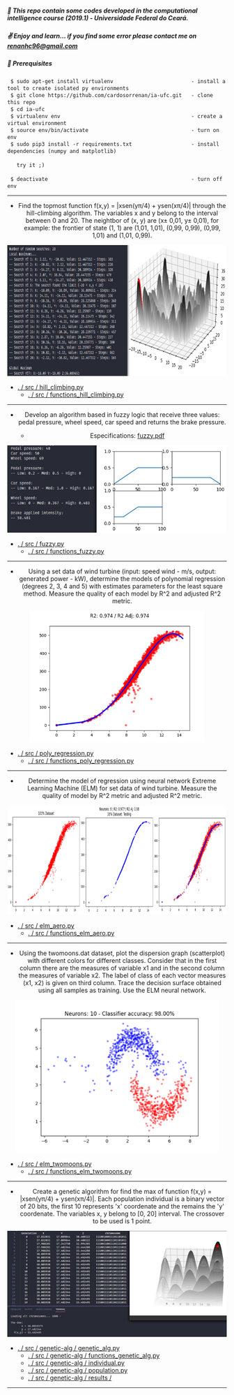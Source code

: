   ##### :pencil: This repo contain some codes developed in the computational intelligence course (2019.1) - Universidade Federal do Ceará.
  ##### :v: Enjoy and learn... if you find some error please contact me on renanhc96@gmail.com
  ##### :dart: Prerequisites
  ```
   $ sudo apt-get install virtualenv                         - install a tool to create isolated py environments
   $ git clone https://github.com/cardosorrenan/ia-ufc.git   - clone this repo
   $ cd ia-ufc                                               
   $ virtualenv env                                          - create a virtual environment
   $ source env/bin/activate                                 - turn on env
   $ sudo pip3 install -r requirements.txt                   - install dependencies (numpy and matplotlib)
  
     try it ;)
     
   $ deactivate                                              - turn off env
  ``` 
---
  
 * <center> Find the topmost function f(x,y) = |xsen(yπ/4) + ysen(xπ/4)| through the hill-climbing algorithm. The variables x and y belong to the interval between 0 and 20. The neightbor of (x, y) are (x± 0,01, y± 0,01), for example: the frontier of state (1, 1) are (1,01, 1,01), (0,99, 0,99), (0,99, 1,01) and (1,01, 0,99).</center>
 
  <p align="center">
    <img src="https://github.com/cardosorrenan/ia-ufc/blob/master/assets/hill_climbing.png" height="300">
  </p>
  
  * [ . / src / hill_climbing.py ](https://github.com/cardosorrenan/ia-ufc/blob/master/src/hill_climbing.py)
    * [ . / src / functions_hill_climbing.py ](https://github.com/cardosorrenan/ia-ufc/blob/master/src/functions_hill_climbing.py)
  
---
  
  * <center> Develop an algorithm based in fuzzy logic that receive three values: pedal pressure, wheel speed, car speed and returns the brake pressure. 
 
    * Especifications: [fuzzy.pdf](https://github.com/cardosorrenan/ia-ufc/blob/master/assets/fuzzy.pdf)
 
  <p align="center">
    <img src="https://github.com/cardosorrenan/ia-ufc/blob/master/assets/fuzzy.png" height="200">
  </p>
  
  * [ . / src / fuzzy.py ](https://github.com/cardosorrenan/ia-ufc/blob/master/src/fuzzy.py)
    * [ . / src / functions_fuzzy.py ](https://github.com/cardosorrenan/ia-ufc/blob/master/src/functions_fuzzy.py) 
  
---
  
  * <center> Using a set data of wind turbine (input: speed wind - m/s, output: generated power - kW), determine the models of polynomial regression (degrees 2, 3, 4 and 5) with estimates parameters for the least square method. Measure the quality of each model by R^2 and adjusted R^2 metric.</center>
  
  <p align="center">
    <img src="https://github.com/cardosorrenan/ia-ufc/blob/master/assets/poly_regression.png" width="400">
  </p>
  
  * [ . / src / poly_regression.py ](https://github.com/cardosorrenan/ia-ufc/blob/master/src/poly_regression.py)
    * [ . / src / functions_poly_regression.py ](https://github.com/cardosorrenan/ia-ufc/blob/master/src/functions_poly_regression.py)
  
---

  * <center> Determine the model of regression using neural network Extreme Learning Machine (ELM) for set data of wind turbine. Measure the quality of model by R^2 metric and adjusted R^2 metric.</center>

  <p align="center">
    <img src="https://github.com/cardosorrenan/ia-ufc/blob/master/assets/elm_aero.png" height="250">
  </p>

  * [ . / src / elm_aero.py ](https://github.com/cardosorrenan/ia-ufc/blob/master/src/elm_aero.py)
    * [ . / src / functions_elm_aero.py ](https://github.com/cardosorrenan/ia-ufc/blob/master/src/functions_elm_aero.py)
  
---

  * <center> Using the twomoons.dat dataset, plot the dispersion graph (scatterplot) with different colors for different classes. Consider that in the first column there are the measures of variable x1 and in the second column the measures of variable x2. The label of class of each vector measures (x1, x2) is given on third column. Trace the decision surface obtained using all samples as training. Use the ELM neural network.</center>
   
  <p align="center">
    <img src="https://github.com/cardosorrenan/ia-ufc/blob/master/assets/elm_twomoons.png" height="350">
  </p>
  
  * [ . / src / elm_twomoons.py ](https://github.com/cardosorrenan/ia-ufc/blob/master/src/elm_twomoons.py)
    * [ . / src / functions_elm_twomoons.py ](https://github.com/cardosorrenan/ia-ufc/blob/master/src/functions_elm_twomoons.py)

---

  * <center> Create a genetic algorithm for find the max of function f(x,y) = |xsen(yπ/4) + ysen(xπ/4)|. Each population individual is a binary vector of 20 bits, the first 10 represents 'x' coordenate and the remains the 'y' coordenate. The variables x, y belong to [0, 20] interval. The crossover to be used is 1 point.</center> 
  
  <p align="center">
    <img src="https://github.com/cardosorrenan/ia-ufc/blob/master/assets/genetic_alg.png" width="750">
  </p>
  
 * [ . / src / genetic-alg / genetic_alg.py ](https://github.com/cardosorrenan/ia-ufc/blob/master/src/genetic-alg/genetic_alg.py)
   * [ . / src / genetic-alg  / functions_genetic_alg.py ](https://github.com/cardosorrenan/ia-ufc/blob/master/src/functions_genetic_alg.py)
   * [ . / src / genetic-alg  / individual.py ](https://github.com/cardosorrenan/ia-ufc/blob/master/src/genetic-alg/individual.py)
   * [ . / src / genetic-alg  / population.py ](https://github.com/cardosorrenan/ia-ufc/blob/master/src/genetic-alg/population.py)
   * [ . / src / genetic-alg  / results /](https://github.com/cardosorrenan/ia-ufc/blob/master/src/genetic-alg/results/)
  
---
  
